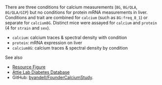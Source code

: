 There are three conditions for calcium measurements (`8G`, `8G/QLA`, `8G/QLA/GIP`)
but no conditions for protein mRNA measurements in liver.
Conditions and trait are combined for `calcium` (such as `8G:freq_8_1`) or separate for `calcium8G`.
Distinct mice were assayed for `calcium` and `protein` (4 for `strain` and `sex`).

- `calcium`: calcium traces & spectral density with condition
- `protein`: mRNA expression on liver
- `calcium8G`: calcium traces & spectral density by condition

See also 

- [Resource Figure](resource_figure.pdf)
- [Attie Lab Diabetes Database](http://diabetes.wisc.edu/)
- GitHub: [byandell/FounderCalciumStudy](https://github.com/byandell/FounderCalciumStudy).
